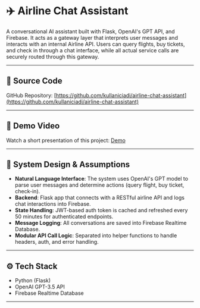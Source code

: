 # ✈️ Airline Chat Assistant

A conversational AI assistant built with Flask, OpenAI's GPT API, and Firebase.
It acts as a gateway layer that interprets user messages and interacts with an internal Airline API.
Users can query flights, buy tickets, and check in through a chat interface, while all actual service calls are securely routed through this gateway.

---

## 🔗 Source Code

GitHub Repository: [https://github.com/kullaniciadi/airline-chat-assistant](https://github.com/kullaniciadi/airline-chat-assistant)

---

## 🎥 Demo Video

Watch a short presentation of this project:
[Demo](https://drive.google.com/file/d/1bqTEtJunSfjpPdrt_beh2jb3Jq0o81RV/view?usp=drive_link)

---

## 🧠 System Design & Assumptions

- **Natural Language Interface**: The system uses OpenAI's GPT model to parse user messages and determine actions (query flight, buy ticket, check-in).
- **Backend**: Flask app that connects with a RESTful airline API and logs chat interactions into Firebase.
- **State Handling**: JWT-based auth token is cached and refreshed every 50 minutes for authenticated endpoints.
- **Message Logging**: All conversations are saved into Firebase Realtime Database.
- **Modular API Call Logic**: Separated into helper functions to handle headers, auth, and error handling.

---

## ⚙️ Tech Stack

- Python (Flask)
- OpenAI GPT-3.5 API
- Firebase Realtime Database

---
